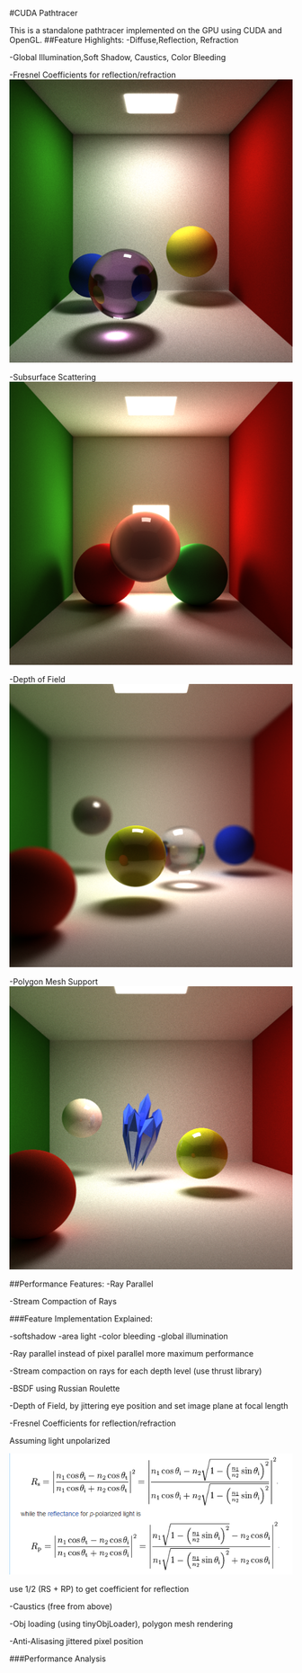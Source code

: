 #CUDA Pathtracer

This is a standalone pathtracer implemented on the GPU using CUDA and OpenGL.
##Feature Highlights:
 -Diffuse,Reflection, Refraction

 -Global Illumination,Soft Shadow, Caustics, Color Bleeding

 -Fresnel Coefficients for reflection/refraction
![](std1.bmp)

 -Subsurface Scattering
![](SSS3.bmp)

 -Depth of Field
![](DOF.0.bmp)

 -Polygon Mesh Support
![](Obj1.bmp)

##Performance Features:
 -Ray Parallel

 -Stream Compaction of Rays


###Feature Implementation Explained:

  -softshadow
  -area light
  -color bleeding
  -global illumination

  -Ray parallel instead of pixel parallel more maximum performance

  -Stream compaction on rays for each depth level (use thrust library)

  -BSDF using Russian Roulette 
  
  -Depth of Field, by jittering eye position and set image plane at focal length

  -Fresnel Coefficients for reflection/refraction

   Assuming light unpolarized

   ![](fresnel1.bmp)

   use 1/2 (RS + RP) to get coefficient for reflection

  -Caustics (free from above)

  -Obj loading (using tinyObjLoader), polygon mesh rendering

  -Anti-Alisasing jittered pixel position



###Performance Analysis




